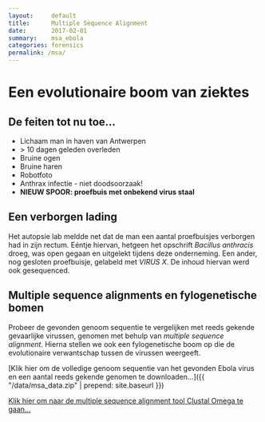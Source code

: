 ```yaml
---
layout:     default
title:      Multiple Sequence Alignment
date:       2017-02-01
summary:    msa_ebola
categories: forensics
permalink: /msa/
---
```


# Een evolutionaire boom van ziektes

## De feiten tot nu toe...

- Lichaam man in haven van Antwerpen
- \> 10 dagen geleden overleden
- Bruine ogen
- Bruine haren
- Robotfoto
- Anthrax infectie - niet doodsoorzaak!
- **NIEUW SPOOR: proefbuis met onbekend virus staal**

## Een verborgen lading

Het autopsie lab meldde net dat de man een aantal proefbuisjes verborgen had in zijn rectum. Eéntje hiervan, hetgeen het opschrift *Bacillus anthracis* droeg, was open gegaan en uitgelekt tijdens deze onderneming. Een ander, nog gesloten proefbuisje, gelabeld met *VIRUS X*. De inhoud hiervan werd ook gesequenced.

<!-- met *Ebola virus*. -->

## Multiple sequence alignments en fylogenetische bomen
<!-- gekende Ebola virus -->

Probeer de gevonden genoom sequentie te vergelijken met reeds gekende gevaarlijke virussen, genomen met behulp van *multiple sequence alignment*. Hierna stellen we ook een fylogenetische boom op die de evolutionaire verwantschap tussen de virussen weergeeft.

[Klik hier om de volledige genoom sequentie van het gevonden Ebola virus en een aantal reeds gekende genomen te downloaden...]({{ "/data/msa_data.zip" | prepend: site.baseurl }})

[Klik hier om naar de multiple sequence alignment tool Clustal Omega te gaan...](https://www.ebi.ac.uk/Tools/msa/clustalo/)

<!-- [Klik hier voor de update!]({{"/pmf" | prepend: site.baseurl }}) -->
